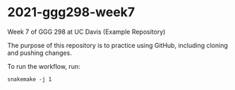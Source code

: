 # 2021-ggg298-week7
Week 7 of GGG 298 at UC Davis (Example Repository)

The purpose of this repository is to practice using GitHub, including cloning and pushing changes.

To run the workflow, run:
```
snakemake -j 1
```
